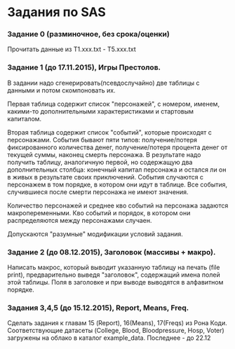 # Задания по SAS 

### Задание 0 (разминочное, без срока/оценки)
Прочитать данные из T1.ххх.txt - T5.ххх.txt

### Задание 1 (до 17.11.2015), Игры Престолов.
В задании надо сгенерировать(псевдослучайно) две таблицы с данными и потом скомпоновать их.

Первая таблица содержит список "персонажей", с номером, именем, какими-то дополнительными характеристиками и стартовым капиталом.

Вторая таблица содержит список "событий", которые происходят с персонажами. События бывают пяти типов: получение/потеря фиксированного количества денег, получение/потеря процента денег от текущей суммы, наконец смерть персонажа. В результате надо получить таблицу, аналогичную первой, но содержащую два дополнительных столбца: конечный капитал персонажа и остался ли он в живых в результате своих приключений. События случаются с персонажем в том порядке, в котором они идут в таблице. Все события, случившиеся после смерти персонажа не имеют значения.

Количество персонажей и среднее кво событий на персонажа задаются макропеременными. Кво событий и порядок, в котором они распределяются между персонажами случаен.

Допускаются "разумные" модификации условий задания.

### Задание 2 (до 08.12.2015), Заголовок (массивы + макро).
Написать макрос, который выводит указанную таблицу на печать (file print), предварительно выведя "заголовок", содержащий имена полей этой таблицы. Поля в заголовке и при выводе выводятся в алфавитном порядке.


### Задания 3,4,5 (до 15.12.2015), Report, Means, Freq.
Сделать задания к главам 15 (Report), 16(Means), 17(Freqs) из Рона Коди.
Соответствующие датасеты (College, Blood, Bloodpressure, Hosp, Voter) загружены на облако в каталог example_data.
Последнее - до 22.12

